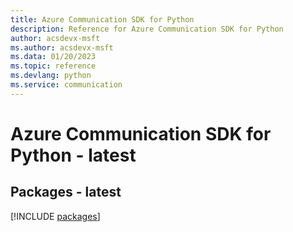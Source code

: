 ```yaml
---
title: Azure Communication SDK for Python
description: Reference for Azure Communication SDK for Python
author: acsdevx-msft
ms.author: acsdevx-msft
ms.data: 01/20/2023
ms.topic: reference
ms.devlang: python
ms.service: communication
---
```

# Azure Communication SDK for Python - latest
## Packages - latest
[!INCLUDE [packages](communication-index.md)]